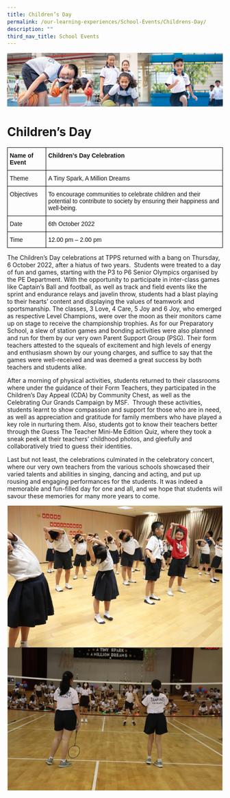 ```yaml
---
title: Children’s Day
permalink: /our-learning-experiences/School-Events/Childrens-Day/
description: ""
third_nav_title: School Events
---
```

![](/images/Our%20Learning%20Experiences.jpg)

Children’s Day
==============

<style type="text/css">
.tg  {border-collapse:collapse;border-spacing:0;}
.tg td{border-color:black;border-style:solid;border-width:1px;font-family:Arial, sans-serif;font-size:14px;
  overflow:hidden;padding:10px 5px;word-break:normal;}
.tg th{border-color:black;border-style:solid;border-width:1px;font-family:Arial, sans-serif;font-size:14px;
  font-weight:normal;overflow:hidden;padding:10px 5px;word-break:normal;}
.tg .tg-clkh{color:#121212;font-weight:bold;text-align:left;vertical-align:top}
.tg .tg-kk00{color:#121212;text-align:left;vertical-align:top}
</style>
<table class="tg">
<thead>
  <tr>
    <th class="tg-clkh">Name of Event</th>
    <th class="tg-clkh">Children’s Day Celebration </th>
  </tr>
</thead>
<tbody>
  <tr>
    <td class="tg-kk00">Theme</td>
    <td class="tg-kk00">A Tiny Spark, A Million Dreams</td>
  </tr>
  <tr>
    <td class="tg-kk00">Objectives</td>
    <td class="tg-kk00">To encourage communities to celebrate children and their potential to contribute to society by ensuring their happiness and well-being.</td>
  </tr>
  <tr>
    <td class="tg-kk00">Date</td>
    <td class="tg-kk00">6th October 2022</td>
  </tr>
  <tr>
    <td class="tg-kk00">Time</td>
    <td class="tg-kk00">12.00 pm – 2.00 pm</td>
  </tr>
</tbody>
</table>

The Children’s Day celebrations at TPPS returned with a bang on Thursday, 6 October 2022, after a hiatus of two years.  Students were treated to a day of fun and games, starting with the P3 to P6 Senior Olympics organised by the PE Department. With the opportunity to participate in inter-class games like Captain’s Ball and football, as well as track and field events like the sprint and endurance relays and javelin throw, students had a blast playing to their hearts’ content and displaying the values of teamwork and sportsmanship. The classes, 3 Love, 4 Care, 5 Joy and 6 Joy, who emerged as respective Level Champions, were over the moon as their monitors came up on stage to receive the championship trophies. As for our Preparatory School, a slew of station games and bonding activities were also planned and run for them by our very own Parent Support Group (PSG). Their form teachers attested to the squeals of excitement and high levels of energy and enthusiasm shown by our young charges, and suffice to say that the games were well-received and was deemed a great success by both teachers and students alike.

After a morning of physical activities, students returned to their classrooms where under the guidance of their Form Teachers, they participated in the Children’s Day Appeal (CDA) by Community Chest, as well as the Celebrating Our Grands Campaign by MSF.  Through these activities, students learnt to show compassion and support for those who are in need, as well as appreciation and gratitude for family members who have played a key role in nurturing them. Also, students got to know their teachers better through the Guess The Teacher Mini-Me Edition Quiz, where they took a sneak peek at their teachers’ childhood photos, and gleefully and collaboratively tried to guess their identities. 

Last but not least, the celebrations culminated in the celebratory concert, where our very own teachers from the various schools showcased their varied talents and abilities in singing, dancing and acting, and put up rousing and engaging performances for the students. It was indeed a memorable and fun-filled day for one and all, and we hope that students will savour these memories for many more years to come.

![](/images/Children'sDay1.png)
